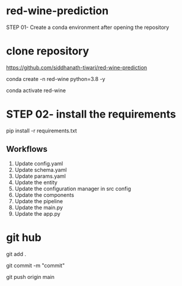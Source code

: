# red-wine-prediction

STEP 01- Create a conda environment after opening the repository

# clone repository 
https://github.com/siddhanath-tiwari/red-wine-prediction



conda create -n red-wine python=3.8 -y

conda activate red-wine

# STEP 02- install the requirements

pip install -r requirements.txt


## Workflows

1. Update config.yaml
2. Update schema.yaml
3. Update params.yaml
4. Update the entity
5. Update the configuration manager in src config
6. Update the components
7. Update the pipeline 
8. Update the main.py
9. Update the app.py


# git hub 
git add .

git commit -m "commit"

git push origin main









